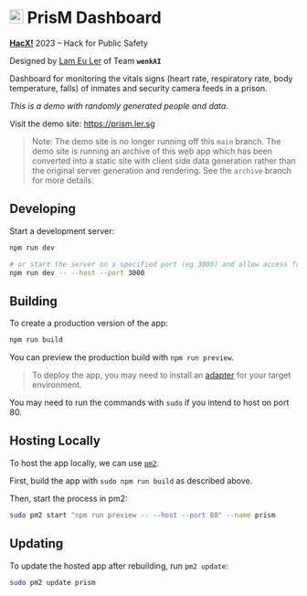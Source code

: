 # <img src="https://prism.ler.sg/favicon96.png" width="24"/> PrisM Dashboard

[**HacX!**](https://hacx.sg) 2023 – Hack for Public Safety

Designed by [Lam Eu Ler](https://ler.sg) of Team **`wenkAI`**

Dashboard for monitoring the vitals signs (heart rate, respiratory rate, body temperature, falls) of inmates and security camera feeds in a prison.

*This is a demo with randomly generated people and data.*

Visit the demo site: <https://prism.ler.sg>

> Note: The demo site is no longer running off this `main` branch. The demo site is running an archive of this web app which has been converted into a static site with client side data generation rather than the original server generation and rendering. See the `archive` branch for more details.

## Developing

Start a development server:

```bash
npm run dev

# or start the server on a specified port (eg 3000) and allow access from other devices
npm run dev -- --host --port 3000
```

## Building

To create a production version of the app:

```bash
npm run build
```

You can preview the production build with `npm run preview`.

> To deploy the app, you may need to install an [adapter](https://kit.svelte.dev/docs/adapters) for your target environment.

You may need to run the commands with `sudo` if you intend to host on port 80.

## Hosting Locally

To host the app locally, we can use [`pm2`](https://pm2.keymetrics.io).

First, build the app with `sudo npm run build` as described above.

Then, start the process in pm2:

```bash
sudo pm2 start "npm run preview -- --host --port 80" --name prism
```

## Updating

To update the hosted app after rebuilding, run `pm2 update`:

```bash
sudo pm2 update prism
```